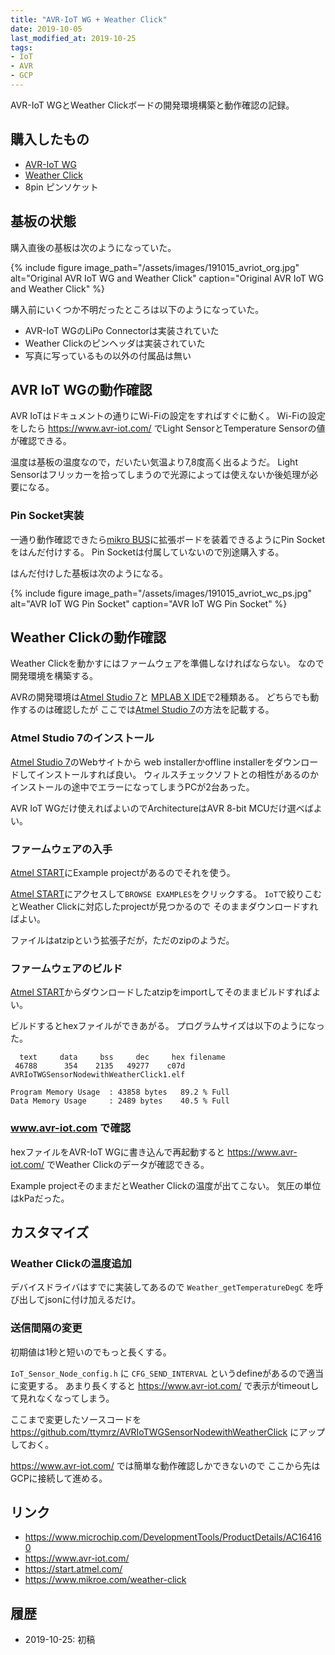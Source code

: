 ```yaml
---
title: "AVR-IoT WG + Weather Click"
date: 2019-10-05
last_modified_at: 2019-10-25
tags:
- IoT
- AVR
- GCP
---
```


AVR-IoT WGとWeather Clickボードの開発環境構築と動作確認の記録。

## 購入したもの

- [AVR-IoT WG][AVR-IoT WG]
- [Weather Click][Weather Click]
- 8pin ピンソケット

[AVR-IoT WG]:https://www.microchip.com/DevelopmentTools/ProductDetails/AC164160
[Weather Click]:https://www.mikroe.com/weather-click

## 基板の状態

購入直後の基板は次のようになっていた。

{% include figure image_path="/assets/images/191015_avriot_org.jpg" alt="Original AVR IoT WG and Weather Click" caption="Original AVR IoT WG and Weather Click" %}

購入前にいくつか不明だったところは以下のようになっていた。

- AVR-IoT WGのLiPo Connectorは実装されていた
- Weather Clickのピンヘッダは実装されていた
- 写真に写っているもの以外の付属品は無い

## AVR IoT WGの動作確認

AVR IoTはドキュメントの通りにWi-Fiの設定をすればすぐに動く。
Wi-Fiの設定をしたら <https://www.avr-iot.com/> でLight SensorとTemperature Sensorの値が確認できる。

温度は基板の温度なので，だいたい気温より7,8度高く出るようだ。
Light Sensorはフリッカーを拾ってしまうので光源によっては使えないか後処理が必要になる。


### Pin Socket実装

一通り動作確認できたら[mikro BUS][mikro BUS]に拡張ボードを装着できるようにPin Socketをはんだ付けする。
Pin Socketは付属していないので別途購入する。

はんだ付けした基板は次のようになる。

{% include figure image_path="/assets/images/191015_avriot_wc_ps.jpg" alt="AVR IoT WG Pin Socket" caption="AVR IoT WG Pin Socket" %}

[mikro BUS]:https://www.mikroe.com/mikrobus

## Weather Clickの動作確認

Weather Clickを動かすにはファームウェアを準備しなければならない。
なので開発環境を構築する。

AVRの開発環境は[Atmel Studio 7][Atmel Studio 7]と
[MPLAB X IDE][MPLAB X IDE]で2種類ある。
どちらでも動作するのは確認したが
ここでは[Atmel Studio 7][Atmel Studio 7]の方法を記載する。

[Atmel Studio 7]:https://www.microchip.com/mplab/avr-support/atmel-studio-7
[MPLAB X IDE]:https://www.microchip.com/mplab/mplab-x-ide

### Atmel Studio 7のインストール

[Atmel Studio 7][Atmel Studio 7]のWebサイトから
web installerかoffline installerをダウンロードしてインストールすれば良い。
ウィルスチェックソフトとの相性があるのかインストールの途中でエラーになってしまうPCが2台あった。

AVR IoT WGだけ使えればよいのでArchitectureはAVR 8-bit MCUだけ選べばよい。

### ファームウェアの入手

[Atmel START][Atmel START]にExample projectがあるのでそれを使う。

[Atmel START][Atmel START]にアクセスして`BROWSE EXAMPLES`をクリックする。
`IoT`で絞りこむとWeather Clickに対応したprojectが見つかるので
そのままダウンロードすればよい。

ファイルはatzipという拡張子だが，ただのzipのようだ。

[Atmel START]:https://start.atmel.com/

### ファームウェアのビルド

[Atmel START][Atmel START]からダウンロードしたatzipをimportしてそのままビルドすればよい。

ビルドするとhexファイルができあがる。
プログラムサイズは以下のようになった。

```
  text     data     bss     dec     hex filename
 46788      354    2135   49277    c07d AVRIoTWGSensorNodewithWeatherClick1.elf
```

```
Program Memory Usage  : 43858 bytes   89.2 % Full
Data Memory Usage     : 2489 bytes    40.5 % Full
```

### www.avr-iot.com で確認

hexファイルをAVR-IoT WGに書き込んで再起動すると
<https://www.avr-iot.com/>
でWeather Clickのデータが確認できる。

Example projectそのままだとWeather Clickの温度が出てこない。
気圧の単位はkPaだった。

## カスタマイズ

### Weather Clickの温度追加

デバイスドライバはすでに実装してあるので
`Weather_getTemperatureDegC` 
を呼び出してjsonに付け加えるだけ。

### 送信間隔の変更

初期値は1秒と短いのでもっと長くする。

`IoT_Sensor_Node_config.h` に
`CFG_SEND_INTERVAL` というdefineがあるので適当に変更する。
あまり長くすると <https://www.avr-iot.com/> で表示がtimeoutして見れなくなってしまう。

ここまで変更したソースコードを
<https://github.com/ttymrz/AVRIoTWGSensorNodewithWeatherClick>
にアップしておく。

<https://www.avr-iot.com/> では簡単な動作確認しかできないので
ここから先はGCPに接続して進める。


## リンク

- <https://www.microchip.com/DevelopmentTools/ProductDetails/AC164160>
- <https://www.avr-iot.com/>
- <https://start.atmel.com/>
- <https://www.mikroe.com/weather-click>


## 履歴

- 2019-10-25: 初稿
